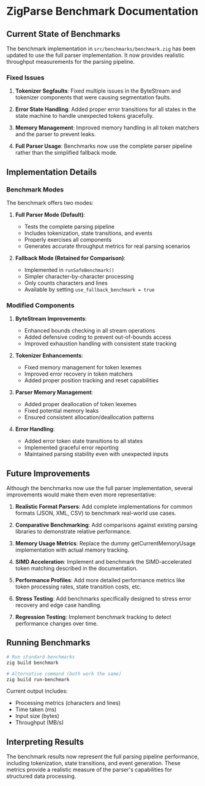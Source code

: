 # ZigParse Benchmark Documentation

## Current State of Benchmarks

The benchmark implementation in `src/benchmarks/benchmark.zig` has been updated to use the full parser implementation. It now provides realistic throughput measurements for the parsing pipeline.

### Fixed Issues

1. **Tokenizer Segfaults**: Fixed multiple issues in the ByteStream and tokenizer components that were causing segmentation faults.

2. **Error State Handling**: Added proper error transitions for all states in the state machine to handle unexpected tokens gracefully.

3. **Memory Management**: Improved memory handling in all token matchers and the parser to prevent leaks.

4. **Full Parser Usage**: Benchmarks now use the complete parser pipeline rather than the simplified fallback mode.

## Implementation Details

### Benchmark Modes

The benchmark offers two modes:

1. **Full Parser Mode (Default)**: 
   - Tests the complete parsing pipeline
   - Includes tokenization, state transitions, and events
   - Properly exercises all components
   - Generates accurate throughput metrics for real parsing scenarios

2. **Fallback Mode (Retained for Comparison)**:
   - Implemented in `runSafeBenchmark()`
   - Simpler character-by-character processing
   - Only counts characters and lines
   - Available by setting `use_fallback_benchmark = true`

### Modified Components

1. **ByteStream Improvements**:
   - Enhanced bounds checking in all stream operations
   - Added defensive coding to prevent out-of-bounds access
   - Improved exhaustion handling with consistent state tracking

2. **Tokenizer Enhancements**:
   - Fixed memory management for token lexemes
   - Improved error recovery in token matchers
   - Added proper position tracking and reset capabilities

3. **Parser Memory Management**:
   - Added proper deallocation of token lexemes 
   - Fixed potential memory leaks
   - Ensured consistent allocation/deallocation patterns

4. **Error Handling**:
   - Added error token state transitions to all states
   - Implemented graceful error reporting
   - Maintained parsing stability even with unexpected inputs

## Future Improvements

Although the benchmarks now use the full parser implementation, several improvements would make them even more representative:

1. **Realistic Format Parsers**: Add complete implementations for common formats (JSON, XML, CSV) to benchmark real-world use cases.

2. **Comparative Benchmarking**: Add comparisons against existing parsing libraries to demonstrate relative performance.

3. **Memory Usage Metrics**: Replace the dummy getCurrentMemoryUsage implementation with actual memory tracking.

4. **SIMD Acceleration**: Implement and benchmark the SIMD-accelerated token matching described in the documentation.

5. **Performance Profiles**: Add more detailed performance metrics like token processing rates, state transition costs, etc.

6. **Stress Testing**: Add benchmarks specifically designed to stress error recovery and edge case handling.

7. **Regression Testing**: Implement benchmark tracking to detect performance changes over time.

## Running Benchmarks

```bash
# Run standard benchmarks
zig build benchmark

# Alternative command (both work the same)
zig build run-benchmark
```

Current output includes:
- Processing metrics (characters and lines)
- Time taken (ms)
- Input size (bytes)
- Throughput (MB/s)

## Interpreting Results

The benchmark results now represent the full parsing pipeline performance, including tokenization, state transitions, and event generation. These metrics provide a realistic measure of the parser's capabilities for structured data processing.